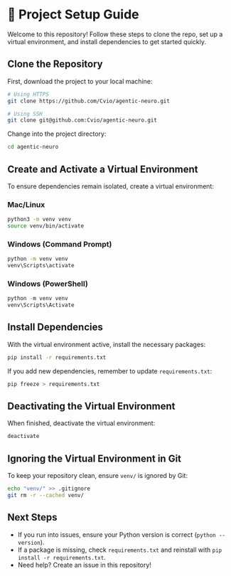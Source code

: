 # 🚀 Project Setup Guide

Welcome to this repository! Follow these steps to clone the repo, set up a virtual environment, and install dependencies to get started quickly.


## Clone the Repository
First, download the project to your local machine:
```bash
# Using HTTPS
git clone https://github.com/Cvio/agentic-neuro.git

# Using SSH
git clone git@github.com:Cvio/agentic-neuro.git
```

Change into the project directory:
```bash
cd agentic-neuro
```


## Create and Activate a Virtual Environment
To ensure dependencies remain isolated, create a virtual environment:

### **Mac/Linux**
```bash
python3 -m venv venv
source venv/bin/activate
```

### **Windows (Command Prompt)**
```cmd
python -m venv venv
venv\Scripts\activate
```

### **Windows (PowerShell)**
```powershell
python -m venv venv
venv\Scripts\Activate
```

## Install Dependencies
With the virtual environment active, install the necessary packages:
```bash
pip install -r requirements.txt
```

If you add new dependencies, remember to update `requirements.txt`:
```bash
pip freeze > requirements.txt
```

## Deactivating the Virtual Environment
When finished, deactivate the virtual environment:
```bash
deactivate
```


## Ignoring the Virtual Environment in Git
To keep your repository clean, ensure `venv/` is ignored by Git:
```bash
echo "venv/" >> .gitignore
git rm -r --cached venv/
```


## Next Steps
- If you run into issues, ensure your Python version is correct (`python --version`).
- If a package is missing, check `requirements.txt` and reinstall with `pip install -r requirements.txt`.
- Need help? Create an issue in this repository!
